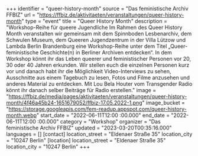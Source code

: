 +++
identifier = "queer-history-month"
source = "Das feministische Archiv FFBIZ"
url = "https://ffbiz.de/aktivitaeten/veranstaltungen/queer-history-month"
type = "event"
title = "Queer History Month"
description = "Workshop-Reihe für queere Jugendliche
Im Rahmen des Queer History Month veranstalten wir gemeinsam mit dem Spinnboden Lesbenarchiv, dem Schwulen Museum, dem Queeren Jugendzentrum in der Villa Lützow und Lambda Berlin Brandenburg eine Workshop-Reihe unter dem Titel „Queer-feministische Geschichte(n) in Berliner Archiven entdecken“.
In dem Workshop könnt ihr das Leben queerer und feministischer Personen vor 20, 30 oder 40 Jahren erkunden. Wir stellen euch die einzelnen Personen kurz vor und danach habt ihr die Möglichkeit Video-Interviews zu sehen, Ausschnitte aus einem Tagebuch zu lesen, Fotos und Filme anzusehen und anderes Material zu entdecken. Mit Lou Bela Houter vom Transgender Radio könnt ihr danach selber Beiträge für Radio erstellen."
image = "https://ffbiz.de/media/pages/aktivitaeten/veranstaltungen/queer-history-month/4f46a45b24-1651679052/ffbiz-17.05.2022-1.png"
image_bucket = "https://storage.googleapis.com/fem-readup.appspot.com/queer-history-month.webp"
start_date = "2022-06-11T12:00 :00.000"
end_date = "2022-06-11T12:00 :00.000"
category = "Workshop"
organizer = "Das feministische Archiv FFBIZ"
updated = "2023-03-20T00:35:16.000"
languages = []
[contact]
location_street = "Eldenaer Straße 35"
location_city = "10247 Berlin"
[location]
location_street = "Eldenaer Straße 35"
location_city = "10247 Berlin"
+++